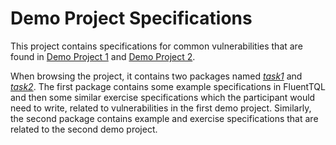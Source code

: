 # Demo Project Specifications
This project contains specifications for common vulnerabilities that are found in [Demo Project 1](https://github.com/enriozuni/user_study/tree/main/demo-project-1) 
and [Demo Project 2](https://github.com/enriozuni/user_study/tree/main/demo-project-2).

When browsing the project, it contains two packages named [_task1_](https://github.com/enriozuni/user_study/tree/main/demo-project-specifications/src/main/java/task1) 
and [_task2_](https://github.com/enriozuni/user_study/tree/main/demo-project-specifications/src/main/java/task2). The first package contains some example specifications 
in FluentTQL and then some similar exercise specifications which the participant would need to write, related to vulnerabilities in the first demo project. Similarly, the
second package contains example and exercise specifications that are related to the second demo project.
